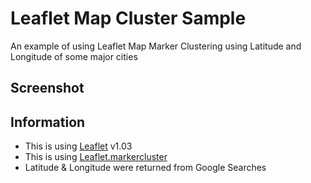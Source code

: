 # Leaflet Map Cluster Sample
An example of using Leaflet Map Marker Clustering using Latitude and Longitude of some major cities

## Screenshot


## Information
- This is using [Leaflet](https://leafletjs.com/) v1.03
- This is using [Leaflet.markercluster](https://github.com/Leaflet/Leaflet.markercluster) 
- Latitude & Longitude were returned from Google Searches
